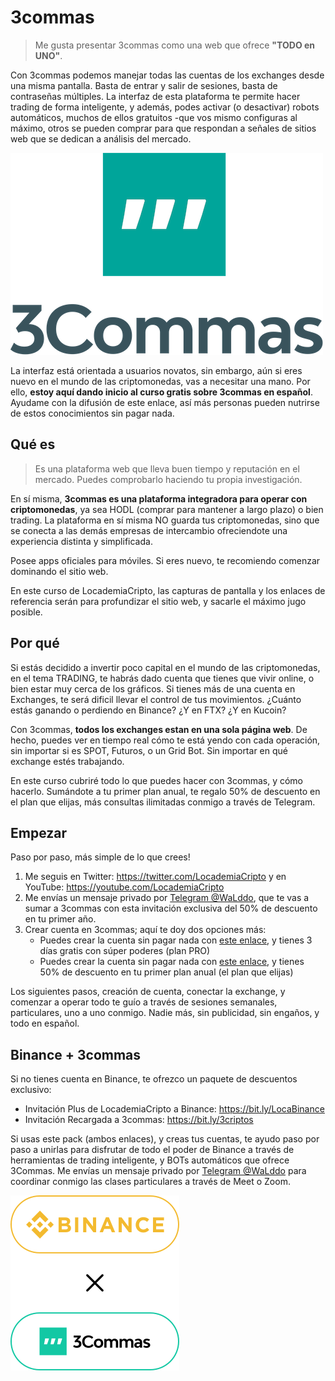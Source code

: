 # 3commas

> Me gusta presentar 3commas como una web que ofrece **"TODO en UNO"**.

Con 3commas podemos manejar todas las cuentas de los exchanges desde una misma pantalla. Basta de entrar y salir de sesiones, basta de contraseñas múltiples. La interfaz de esta plataforma te permite hacer trading de forma inteligente, y además, podes activar (o desactivar) robots automáticos, muchos de ellos gratuitos -que vos mismo configuras al máximo, otros se pueden comprar para que respondan a señales de sitios web que se dedican a análisis del mercado.

![](../assets/img/3commas-logo.png)

La interfaz está orientada a usuarios novatos, sin embargo, aún si eres nuevo en el mundo de las criptomonedas, vas a necesitar una mano. Por ello, **estoy aquí dando inicio al curso gratis sobre 3commas en español**. Ayudame con la difusión de este enlace, así más personas pueden nutrirse de estos conocimientos sin pagar nada.

## Qué es

> Es una plataforma web que lleva buen tiempo y reputación en el mercado. Puedes comprobarlo haciendo tu propia investigación.

En sí misma, **3commas es una plataforma integradora para operar con criptomonedas**, ya sea HODL (comprar para mantener a largo plazo) o bien trading. La plataforma en sí misma NO guarda tus criptomonedas, sino que se conecta a las demás empresas de intercambio ofreciendote una experiencia distinta y simplificada.

Posee apps oficiales para móviles. Si eres nuevo, te recomiendo comenzar dominando el sitio web.

En este curso de LocademiaCripto, las capturas de pantalla y los enlaces de referencia serán para profundizar el sitio web, y sacarle el máximo jugo posible.

## Por qué

Si estás decidido a invertir poco capital en el mundo de las criptomonedas, en el tema TRADING, te habrás dado cuenta que tienes que vivir online, o bien estar muy cerca de los gráficos. Si tienes más de una cuenta en Exchanges, te será dificil llevar el control de tus movimientos. ¿Cuánto estás ganando o perdiendo en Binance? ¿Y en FTX? ¿Y en Kucoin?

Con 3commas, **todos los exchanges estan en una sola página web**. De hecho, puedes ver en tiempo real cómo te está yendo con cada operación, sin importar si es SPOT, Futuros, o un Grid Bot. Sin importar en qué exchange estés trabajando.

En este curso cubriré todo lo que puedes hacer con 3commas, y cómo hacerlo.
Sumándote a tu primer plan anual, te regalo 50% de descuento en el plan que elijas, más consultas ilimitadas conmigo a través de Telegram.

## Empezar

Paso por paso, más simple de lo que crees!

1. Me seguis en Twitter: https://twitter.com/LocademiaCripto y en YouTube: https://youtube.com/LocademiaCripto
2. Me envías un mensaje privado por [Telegram @WaLddo](https://t.me/walddo), que te vas a sumar a 3commas con esta invitación exclusiva del 50% de descuento en tu primer año.
3. Crear cuenta en 3commas; aquí te doy dos opciones más:
   - Puedes crear la cuenta sin pagar nada con [este enlace](https://3commas.io/?c=cripto), y tienes 3 días gratis con súper poderes (plan PRO)
   - Puedes crear la cuenta sin pagar nada con [este enlace](https://3commas.io/?c=cripto), y tienes 50% de descuento en tu primer plan anual (el plan que elijas)

Los siguientes pasos, creación de cuenta, conectar la exchange, y comenzar a operar todo te guío a través de sesiones semanales, particulares, uno a uno conmigo. Nadie más, sin publicidad, sin engaños, y todo en español.

## Binance + 3commas

Si no tienes cuenta en Binance, te ofrezco un paquete de descuentos exclusivo:

- Invitación Plus de LocademiaCripto a Binance: https://bit.ly/LocaBinance
- Invitación Recargada a 3commas: https://bit.ly/3criptos

Si usas este pack (ambos enlaces), y creas tus cuentas, te ayudo paso por paso a unirlas para disfrutar de todo el poder de Binance a través de herramientas de trading inteligente, y BOTs automáticos que ofrece 3Commas. Me envías un mensaje privado por [Telegram @WaLddo](https://t.me/walddo) para coordinar conmigo las clases particulares a través de Meet o Zoom.

![](../assets/img/binance-3commas.png)
